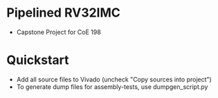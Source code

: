 # Pipelined RV32IMC
+ Capstone Project for CoE 198

# Quickstart
+ Add all source files to Vivado (uncheck "Copy sources into project")
+ To generate dump files for assembly-tests, use dumpgen_script.py